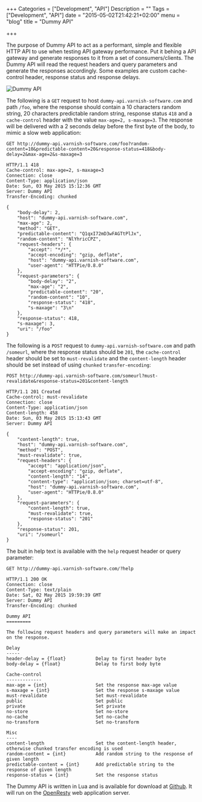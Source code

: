 +++
Categories = ["Development", "API"]
Description = ""
Tags = ["Development", "API"]
date = "2015-05-02T21:42:21+02:00"
menu = "blog"
title = "Dummy API"

+++

The purpose of Dummy API to act as a performant, simple and flexible HTTP API to use when testing API gateway performance. Put it behing a API gateway and generate responses to it from a set of consumers/clients. The Dummy API will read the request headers and query parameters and generate the responses accordingly. Some examples are custom cache-control header, response status and response delays.

![Dummy API](/img/dummy-api.png)

The following is a ``GET`` request to host ``dummy-api.varnish-software.com`` and path ``/foo``, where the response should contain a 10 characters random string, 20 characters predictable random string, response status ``418`` and a ``cache-control`` header with the value ``max-age=2, s-maxage=3``. The response will be delivered with a 2 seconds delay before the first byte of the body, to mimic a slow web application:

    GET http://dummy-api.varnish-software.com/foo?random-content=10&predictable-content=20&response-status=418&body-delay=2&max-age=2&s-maxage=3
    
    HTTP/1.1 418
    Cache-control: max-age=2, s-maxage=3
    Connection: close
    Content-Type: application/json
    Date: Sun, 03 May 2015 15:12:36 GMT
    Server: Dummy API
    Transfer-Encoding: chunked
    
    {
        "body-delay": 2,
        "host": "dummy-api.varnish-software.com",
        "max-age": 2,
        "method": "GET",
        "predictable-content": "Q1qxI72mD3wFAGTtPlJx",
        "random-content": "NlYhricCPZ",
        "request-headers": {
            "accept": "*/*",
            "accept-encoding": "gzip, deflate",
            "host": "dummy-api.varnish-software.com",
            "user-agent": "HTTPie/0.8.0"
        },
        "request-parameters": {
            "body-delay": "2",
            "max-age": "2",
            "predictable-content": "20",
            "random-content": "10",
            "response-status": "418",
            "s-maxage": "3\n"
        },
        "response-status": 418,
        "s-maxage": 3,
        "uri": "/foo"
    }   

The following is a ``POST`` request to ``dummy-api.varnish-software.com`` and path ``/someurl``, where the response status should be ``201``, the ``cache-control`` header should be set to ``must-revalidate`` and the ``content-length`` header should be set instead of using ``chunked`` ``transfer-encoding``:

    POST http://dummy-api.varnish-software.com/someurl?must-revalidate&response-status=201&content-length
    
    HTTP/1.1 201 Created
    Cache-control: must-revalidate
    Connection: close
    Content-Type: application/json
    Content-length: 458
    Date: Sun, 03 May 2015 15:13:43 GMT
    Server: Dummy API
    
    {
        "content-length": true,
        "host": "dummy-api.varnish-software.com",
        "method": "POST",
        "must-revalidate": true,
        "request-headers": {
            "accept": "application/json",
            "accept-encoding": "gzip, deflate",
            "content-length": "14",
            "content-type": "application/json; charset=utf-8",
            "host": "dummy-api.varnish-software.com",
            "user-agent": "HTTPie/0.8.0"
        },
        "request-parameters": {
            "content-length": true,
            "must-revalidate": true,
            "response-status": "201"
        },
        "response-status": 201,
        "uri": "/someurl"
    }

The buit in help text is available with the ``help`` request header or query parameter:

    GET http://dummy-api.varnish-software.com/?help

    HTTP/1.1 200 OK
    Connection: close
    Content-Type: text/plain
    Date: Sat, 02 May 2015 19:59:39 GMT
    Server: Dummy API
    Transfer-Encoding: chunked
    
    Dummy API
    =========
    
    The following request headers and query parameters will make an impact on the response.
    
    Delay
    -----
    header-delay = {float}           Delay to first header byte
    body-delay = {float}             Delay to first body byte
    
    Cache-control
    -------------
    max-age = {int}                  Set the response max-age value
    s-maxage = {int}                 Set the response s-maxage value
    must-revalidate                  Set must-revalidate
    public                           Set public
    private                          Set private
    no-store                         Set no-store
    no-cache                         Set no-cache
    no-transform                     Set no-transform
    
    Misc
    ----
    content-length                   Set the content-length header, otherwise chunked transfer encoding is used
    random-content = {int}           Add random string to the response of given length
    predictable-content = {int}      Add predictable string to the response of given length
    response-status = {int}          Set the response status

The Dummy API is written in Lua and is available for download at [Github](https://github.com/espebra/dummy-api). It will run on the [OpenResty](http://openresty.org/) web application server.
